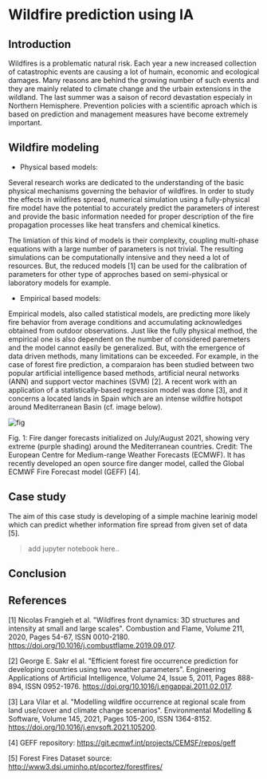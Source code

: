 # Wildfire prediction using IA

## Introduction
Wildfires is a problematic natural risk. Each year a new increased collection of catastrophic events are causing a lot of humain, economic and ecological damages. Many reasons are behind the growing number of such events and they are mainly related to climate change and the urbain extensions in the wildland. The last summer was a saison of record devastation especialy in Northern Hemisphere. Prevention policies with a scientific aproach which is based on prediction and management measures have become extremely important. 

## Wildfire modeling

* Physical based models: 

Several research works are dedicated to the understanding of the basic physical mechanisms governing the behavior of wildfires. In order to study the effects in wildfires spread, numerical simulation using a fully-physical fire model have the potential to accurately predict the parameters of interest and provide the basic information needed for proper description of  the fire propagation processes like heat transfers and  chemical  kinetics. 

The limiation of this kind of models is their complexity, coupling multi-phase equations with a large number of parameters is not trivial. The resulting simulations can be computationally intensive and they need a lot of resources. But, the reduced models [1] can be used for the calibration of parameters for other type of approches based on semi-physical or laboratory models for example.

* Empirical based models:

Empirical models, also called statistical models,  are  predicting  more  likely  fire  behavior  from average conditions and accumulating acknowledges obtained from outdoor observations. Just like the fully physical method, the empirical one is also dependent on the number of considered paremeters and the model cannot easily be generalized. But, with the emergence of data driven methods, many limitations can be exceeded. For example, in the case of forest fire prediction, a comparaion has been studied between two popular artificial intelligence based methods, artificial neural networks (ANN) and support vector machines (SVM) [2]. A recent work with an application of a statistically-based regression model was done [3], and it concerns a located lands in Spain which are an intense wildfire hotspot around Mediterranean Basin (cf. image below).
 
![fig](https://user-images.githubusercontent.com/16169832/150703572-49146a6f-a127-42f9-93aa-cb5b2f8f036b.png)

Fig. 1: Fire danger forecasts initialized on July/August 2021, showing very extreme (purple shading) around the Mediterranean countries. Credit: The European Centre for Medium-range Weather Forecasts (ECMWF). It has recently developed an open source fire danger model, called the Global ECMWF Fire Forecast model (GEFF) [4].

## Case study

The aim of this case study is developing of a simple machine learinig model which can predict whether information fire spread from given set of data [5].

> add jupyter notebook here..

## Conclusion

## References

[1] Nicolas Frangieh et al. "Wildfires front dynamics: 3D structures and intensity at small and large scales". Combustion and Flame, Volume 211, 2020, Pages 54-67, ISSN 0010-2180. https://doi.org/10.1016/j.combustflame.2019.09.017.

[2] George E. Sakr el al. "Efficient forest fire occurrence prediction for developing countries using two weather parameters". Engineering Applications of Artificial Intelligence, Volume 24, Issue 5, 2011, Pages 888-894, ISSN 0952-1976. https://doi.org/10.1016/j.engappai.2011.02.017.

[3] Lara Vilar et al. "Modelling wildfire occurrence at regional scale from land use/cover and climate change scenarios". Environmental Modelling & Software,
Volume 145, 2021, Pages 105-200, ISSN 1364-8152. https://doi.org/10.1016/j.envsoft.2021.105200.

[4] GEFF repository: https://git.ecmwf.int/projects/CEMSF/repos/geff

[5] Forest Fires Dataset source: http://www3.dsi.uminho.pt/pcortez/forestfires/

